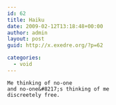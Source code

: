 ```yaml
---
id: 62
title: Haiku
date: 2009-02-12T13:18:48+00:00
author: admin
layout: post
guid: http://x.exedre.org/?p=62

categories:
  - void
---
```

    Me thinking of no-one
    and no-one&#8217;s thinking of me
    discreetely free.
